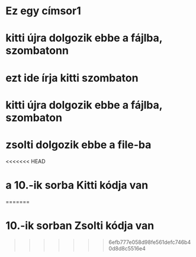 
# Ez egy címsor1

# kitti újra dolgozik ebbe a fájlba, szombatonn

# ezt ide írja kitti szombaton
# kitti újra dolgozik ebbe a fájlba, szombaton

# zsolti dolgozik ebbe a file-ba
<<<<<<< HEAD
# a 10.-ik sorba Kitti kódja van
=======
# 10.-ik sorban Zsolti kódja van
>>>>>>> 6efb777e058d98fe561defc746b40d8d8c5516e4
